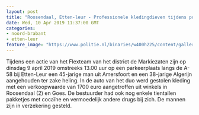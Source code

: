 ```yaml
---
layout: post
title: "Roosendaal, Etten-leur - Professionele kledingdieven tijdens politieactie aangehouden"
date: Wed, 10 Apr 2019 11:37:00 GMT
categories: 
- noord-brabant 
- etten-leur 
feature_image: "https://www.politie.nl/binaries/w400h225/content/gallery/politie/stockfotos/algemeen/logo-op-uniformjas.jpg"
---
```


Tijdens een actie van het Flexteam van het district de Markiezaten zijn op dinsdag 9 april 2019 omstreeks 13.00 uur op een parkeerplaats langs de A-58 bij Etten-Leur een 45-jarige man uit Amersfoort en een 38-jarige Algerijn aangehouden ter zake heling. In de auto van het duo werd gestolen kleding met een verkoopwaarde van 1700 euro aangetroffen uit winkels in Roosendaal (2) en Goes. De bestuurder had ook nog enkele tientallen pakketjes met cocaïne en vermoedelijk andere drugs bij zich. De mannen zijn in verzekering gesteld.
